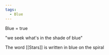 ```yaml
---
tags:
  - Blue
---
```

Blue = true

"we seek what's in the shade of blue"

The word [[Stars]] is written in blue on the spiral